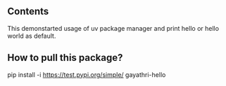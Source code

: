 ## Contents
This demonstarted usage of uv package manager and print hello <args> or hello world as default. 

## How to pull this package? 
pip install -i https://test.pypi.org/simple/ gayathri-hello 